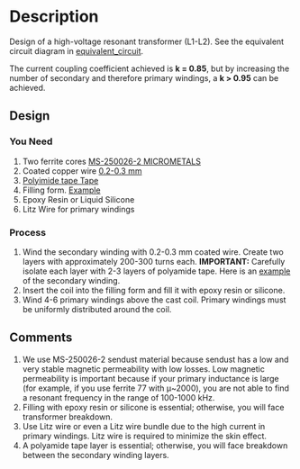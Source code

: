 # Description

Design of a high-voltage resonant transformer (L1-L2). See the equivalent circuit diagram in [equivalent_circuit](/power_electronics/equivalent_circuit).

The current coupling coefficient achieved is **k = 0.85**, but by increasing the number of secondary and therefore primary windings, a **k > 0.95** can be achieved.

## Design

### You Need
1. Two ferrite cores [MS-250026-2 MICROMETALS](https://www.tme.eu/en/details/ms-250026-2/ring-ferrites/micrometals/)
2. Coated copper wire [0.2-0.3 mm](https://www.amazon.de/-/en/dp/B09VP9QQGW?ref=ppx_yo2ov_dt_b_fed_asin_title)
3. [Polyimide tape Tape](https://www.amazon.de/-/en/dp/B0C1JF96MG?ref=ppx_yo2ov_dt_b_fed_asin_title&th=1)
4. Filling form. [Example](/power_electronics/transformer/housing.stl)
5. Epoxy Resin or Liquid Silicone
6. Litz Wire for primary windings

### Process
1. Wind the secondary winding with 0.2-0.3 mm coated wire. Create two layers with approximately 200-300 turns each. **IMPORTANT:** Carefully isolate each layer with 2-3 layers of polyamide tape. Here is an [example](/power_electronics/equivalent_circuit/transformer/sw.jpg) of the secondary winding.
2. Insert the coil into the filling form and fill it with epoxy resin or silicone.
3. Wind 4-6 primary windings above the cast coil. Primary windings must be uniformly distributed around the coil.

## Comments
1. We use MS-250026-2 sendust material because sendust has a low and very stable magnetic permeability with low losses. Low magnetic permeability is important because if your primary inductance is large (for example, if you use ferrite 77 with μ~2000), you are not able to find a resonant frequency in the range of 100-1000 kHz.
2. Filling with epoxy resin or silicone is essential; otherwise, you will face transformer breakdown.
3. Use Litz wire or even a Litz wire bundle due to the high current in primary windings. Litz wire is required to minimize the skin effect.
4. A polyamide tape layer is essential; otherwise, you will face breakdown between the secondary winding layers.
